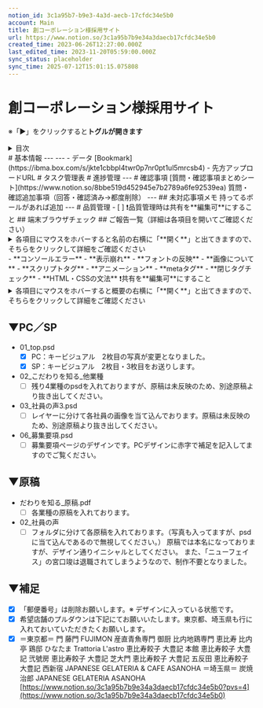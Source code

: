 ```yaml
---
notion_id: 3c1a95b7-b9e3-4a3d-aecb-17cfdc34e5b0
account: Main
title: 創コーポレーション様採用サイト
url: https://www.notion.so/3c1a95b7b9e34a3daecb17cfdc34e5b0
created_time: 2023-06-26T12:27:00.000Z
last_edited_time: 2023-11-20T05:59:00.000Z
sync_status: placeholder
sync_time: 2025-07-12T15:01:15.075808
---
```

# 創コーポレーション様採用サイト

  ※「▶︎」をクリックすると**トグルが開きます**
  <details>
  <summary>目次</summary>
  </details>
  # 基本情報
  ---
  ---
  - データ
  [Bookmark](https://ibma.box.com/s/jkte1cbbpl4twr0p7nr0pt1ul5mrcsb4)
  - 先方アップロードURL
  # タスク管理表
  # 進捗管理
  ---
  # 確認事項
  [質問・確認事項まとめシート](https://www.notion.so/8bbe519d452945e7b2789a6fe92539ea) 
  質問・確認追加事項（回答・確認済み→都度削除）
  ---
  ## 未対応事項メモ
  持ってるボールがあれば追加
  ---
  # 品質管理
  - [ ] ❗️品質管理時は共有を**編集可**にすること
  ## 端末ブラウザチェック
  ## ご報告一覧（詳細は各項目を開いてご確認ください）
  <details>
  <summary>各項目にマウスをホバーすると名前の右横に「**開く**」と出てきますので、そちらをクリックして詳細をご確認ください</summary>
  </details>
  - **コンソールエラー**
  - **表示崩れ**
  - **フォントの反映**
  - **画像について**
  - **スクリプトタグ**
  - **アニメーション**
  - **metaタグ**
  - **閉じタグチェック**
  - **HTML・CSSの文法**
  ❗️共有を**編集可**にすること
  <details>
  <summary>各項目にマウスをホバーすると概要の右横に「**開く**」と出てきますので、そちらをクリックして詳細をご確認ください</summary>
  </details>
  
## ▼PC／SP
- 01_top.psd
  - [x] PC：キービジュアル　2枚目の写真が変更となりました。
  - [x] SP：キービジュアル　2枚目・3枚目をお送りします。
- 02_こだわりを知る_他業種
  - [ ] 残り4業種のpsdを入れておりますが、原稿は未反映のため、別途原稿より抜き出してください。
- 03_社員の声3.psd
  - [ ] レイヤーに分けて各社員の画像を当て込んでおります。原稿は未反映のため、別途原稿より抜き出してください。
- 06_募集要項.psd
  - [ ] 募集要項ページのデザインです。PCデザインに赤字で補足を記入してますのでご覧ください。
## ▼原稿
- だわりを知る_原稿.pdf
  - [ ] 各業種の原稿を入れております。
- 02_社員の声
  - [ ] フォルダに分けて各原稿を入れております。（写真も入ってますが、psdに当て込んであるので無視してください。）
原稿では本名になっておりますが、デザイン通りイニシャルとしてください。
また、「ニューフェイス」の宮口竣は退職されてしまうようなので、制作不要となりました。
## ▼補足
- [x] 「郵便番号」は削除お願いします。※ デザインに入っている状態です。
- [x] 希望店舗のプルダウンは下記にてお願いいたします。東京都、埼玉県も行に入れておいていただきたくお願いします。
- [x] ＝東京都＝
門
藤門 FUJIMON
産直青魚専門 御厨
比内地鶏専門 恵比寿 比内亭
鶏邸 ひなたま
Trattoria L'astro
恵比寿餃子 大豊記 本館
恵比寿餃子 大豊記 弐號房
恵比寿餃子 大豊記 芝大門
恵比寿餃子 大豊記 五反田
恵比寿餃子 大豊記 西新宿
JAPANESE GELATERIA & CAFE ASANOHA
＝埼玉県＝
炭焼治郎
JAPANESE GELATERIA ASANOHA
[https://www.notion.so/3c1a95b7b9e34a3daecb17cfdc34e5b0?pvs=4](https://www.notion.so/3c1a95b7b9e34a3daecb17cfdc34e5b0)